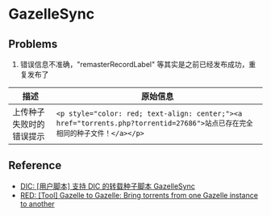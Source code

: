 # GazelleSync

## Problems

1. 错误信息不准确，"remasterRecordLabel" 等其实是之前已经发布成功，重复发布了

| 描述 | 原始信息                                                                                                                   |
| --- | --- |
| 上传种子失败时的错误提示 | `<p style="color: red; text-align: center;"><a href="torrents.php?torrentid=27686">站点已存在完全相同的种子文件！</a></p>` |

## Reference
- [DIC: [用户脚本] 支持 DIC 的转载种子脚本 GazelleSync](https://dicmusic.club/forums.php?action=viewthread&threadid=356)
- [RED: [Tool] Gazelle to Gazelle: Bring torrents from one Gazelle instance to another](https://redacted.ch/forums.php?action=viewthread&threadid=18794)
